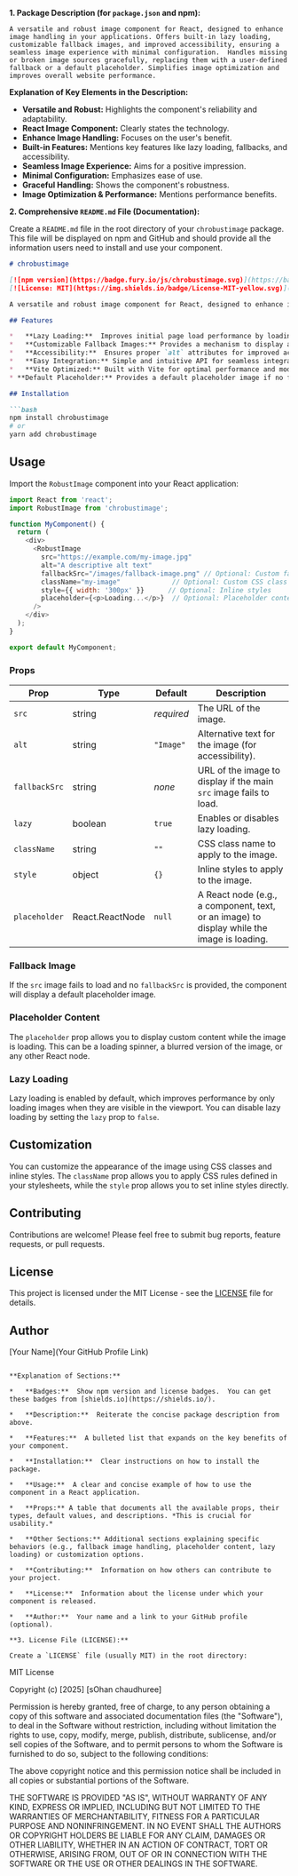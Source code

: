 **1. Package Description (for `package.json` and npm):**

```
A versatile and robust image component for React, designed to enhance image handling in your applications. Offers built-in lazy loading, customizable fallback images, and improved accessibility, ensuring a seamless image experience with minimal configuration.  Handles missing or broken image sources gracefully, replacing them with a user-defined fallback or a default placeholder. Simplifies image optimization and improves overall website performance.
```

**Explanation of Key Elements in the Description:**

*   **Versatile and Robust:** Highlights the component's reliability and adaptability.
*   **React Image Component:** Clearly states the technology.
*   **Enhance Image Handling:** Focuses on the user's benefit.
*   **Built-in Features:** Mentions key features like lazy loading, fallbacks, and accessibility.
*   **Seamless Image Experience:** Aims for a positive impression.
*   **Minimal Configuration:** Emphasizes ease of use.
*   **Graceful Handling:** Shows the component's robustness.
*   **Image Optimization & Performance:**  Mentions performance benefits.

**2. Comprehensive `README.md` File (Documentation):**

Create a `README.md` file in the root directory of your `chrobustimage` package. This file will be displayed on npm and GitHub and should provide all the information users need to install and use your component.

```markdown
# chrobustimage

[![npm version](https://badge.fury.io/js/chrobustimage.svg)](https://badge.fury.io/js/chrobustimage)
[![License: MIT](https://img.shields.io/badge/License-MIT-yellow.svg)](https://opensource.org/licenses/MIT)

A versatile and robust image component for React, designed to enhance image handling in your applications. Offers built-in lazy loading, customizable fallback images, and improved accessibility, ensuring a seamless image experience with minimal configuration. Handles missing or broken image sources gracefully, replacing them with a user-defined fallback or a default placeholder. Simplifies image optimization and improves overall website performance.

## Features

*   **Lazy Loading:**  Improves initial page load performance by loading images only when they enter the viewport.
*   **Customizable Fallback Images:** Provides a mechanism to display a placeholder image if the original image fails to load.
*   **Accessibility:**  Ensures proper `alt` attributes for improved accessibility.
*   **Easy Integration:** Simple and intuitive API for seamless integration into React projects.
*   **Vite Optimized:** Built with Vite for optimal performance and modern build tooling.
* **Default Placeholder:** Provides a default placeholder image if no fallback is specified.

## Installation

```bash
npm install chrobustimage
# or
yarn add chrobustimage
```

## Usage

Import the `RobustImage` component into your React application:

```javascript
import React from 'react';
import RobustImage from 'chrobustimage';

function MyComponent() {
  return (
    <div>
      <RobustImage
        src="https://example.com/my-image.jpg"
        alt="A descriptive alt text"
        fallbackSrc="/images/fallback-image.png" // Optional: Custom fallback image
        className="my-image"             // Optional: Custom CSS class
        style={{ width: '300px' }}      // Optional: Inline styles
        placeholder={<p>Loading...</p>}  // Optional: Placeholder content
      />
    </div>
  );
}

export default MyComponent;
```

### Props

| Prop        | Type   | Default | Description                                                                                |
| ----------- | ------ | ------- | ------------------------------------------------------------------------------------------ |
| `src`       | string | *required*| The URL of the image.                                                                    |
| `alt`       | string | `"Image"`|  Alternative text for the image (for accessibility).                                      |
| `fallbackSrc` | string | *none*  | URL of the image to display if the main `src` image fails to load.                        |
| `lazy`      | boolean| `true` |  Enables or disables lazy loading.                                                         |
| `className` | string | `""`    |  CSS class name to apply to the image.                                                    |
| `style`     | object | `{}`    |  Inline styles to apply to the image.                                                       |
| `placeholder` | React.ReactNode | `null` |  A React node (e.g., a component, text, or an image) to display while the image is loading.|

### Fallback Image

If the `src` image fails to load and no `fallbackSrc` is provided, the component will display a default placeholder image.

### Placeholder Content

The `placeholder` prop allows you to display custom content while the image is loading. This can be a loading spinner, a blurred version of the image, or any other React node.

### Lazy Loading

Lazy loading is enabled by default, which improves performance by only loading images when they are visible in the viewport. You can disable lazy loading by setting the `lazy` prop to `false`.

## Customization

You can customize the appearance of the image using CSS classes and inline styles.  The `className` prop allows you to apply CSS rules defined in your stylesheets, while the `style` prop allows you to set inline styles directly.

## Contributing

Contributions are welcome! Please feel free to submit bug reports, feature requests, or pull requests.

## License

This project is licensed under the MIT License - see the [LICENSE](LICENSE) file for details.

## Author

[Your Name](Your GitHub Profile Link)

```

**Explanation of Sections:**

*   **Badges:**  Show npm version and license badges.  You can get these badges from [shields.io](https://shields.io/).

*   **Description:**  Reiterate the concise package description from above.

*   **Features:**  A bulleted list that expands on the key benefits of your component.

*   **Installation:**  Clear instructions on how to install the package.

*   **Usage:**  A clear and concise example of how to use the component in a React application.

*   **Props:** A table that documents all the available props, their types, default values, and descriptions. *This is crucial for usability.*

*   **Other Sections:** Additional sections explaining specific behaviors (e.g., fallback image handling, placeholder content, lazy loading) or customization options.

*   **Contributing:**  Information on how others can contribute to your project.

*   **License:**  Information about the license under which your component is released.

*   **Author:**  Your name and a link to your GitHub profile (optional).

**3. License File (LICENSE):**

Create a `LICENSE` file (usually MIT) in the root directory:

```
MIT License

Copyright (c) [2025] [sOhan chaudhuree]

Permission is hereby granted, free of charge, to any person obtaining a copy
of this software and associated documentation files (the "Software"), to deal
in the Software without restriction, including without limitation the rights
to use, copy, modify, merge, publish, distribute, sublicense, and/or sell
copies of the Software, and to permit persons to whom the Software is
furnished to do so, subject to the following conditions:

The above copyright notice and this permission notice shall be included in all
copies or substantial portions of the Software.

THE SOFTWARE IS PROVIDED "AS IS", WITHOUT WARRANTY OF ANY KIND, EXPRESS OR
IMPLIED, INCLUDING BUT NOT LIMITED TO THE WARRANTIES OF MERCHANTABILITY,
FITNESS FOR A PARTICULAR PURPOSE AND NONINFRINGEMENT. IN NO EVENT SHALL THE
AUTHORS OR COPYRIGHT HOLDERS BE LIABLE FOR ANY CLAIM, DAMAGES OR OTHER
LIABILITY, WHETHER IN AN ACTION OF CONTRACT, TORT OR OTHERWISE, ARISING FROM,
OUT OF OR IN CONNECTION WITH THE SOFTWARE OR THE USE OR OTHER DEALINGS IN THE
SOFTWARE.
```
